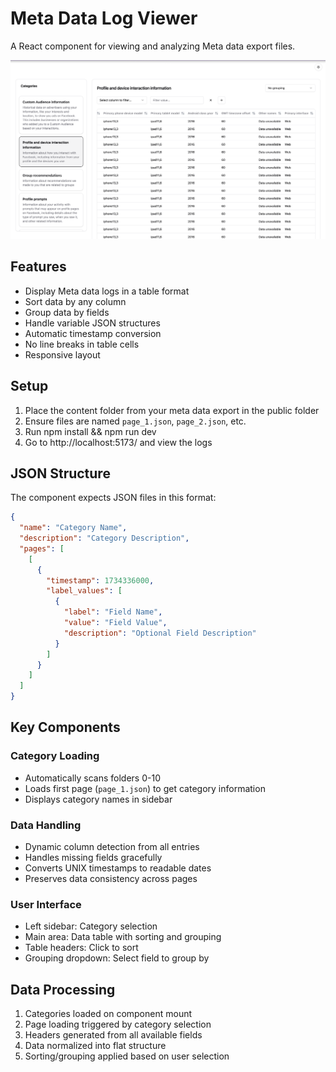 # Meta Data Log Viewer

A React component for viewing and analyzing Meta data export files.

![Example](https://raw.githubusercontent.com/niclas3332/meta_dataexport_parser/master/demo.png)


## Features

- Display Meta data logs in a table format
- Sort data by any column
- Group data by fields
- Handle variable JSON structures
- Automatic timestamp conversion
- No line breaks in table cells
- Responsive layout

## Setup

1. Place the content folder from your meta data export in the public folder
2. Ensure files are named `page_1.json`, `page_2.json`, etc.
3. Run npm install && npm run dev
4. Go to http://localhost:5173/ and view the logs

## JSON Structure

The component expects JSON files in this format:

```json
{
  "name": "Category Name",
  "description": "Category Description",
  "pages": [
    [
      {
        "timestamp": 1734336000,
        "label_values": [
          {
            "label": "Field Name",
            "value": "Field Value",
            "description": "Optional Field Description"
          }
        ]
      }
    ]
  ]
}
```

## Key Components

### Category Loading
- Automatically scans folders 0-10
- Loads first page (`page_1.json`) to get category information
- Displays category names in sidebar

### Data Handling
- Dynamic column detection from all entries
- Handles missing fields gracefully
- Converts UNIX timestamps to readable dates
- Preserves data consistency across pages

### User Interface
- Left sidebar: Category selection
- Main area: Data table with sorting and grouping
- Table headers: Click to sort
- Grouping dropdown: Select field to group by

## Data Processing

1. Categories loaded on component mount
2. Page loading triggered by category selection
3. Headers generated from all available fields
4. Data normalized into flat structure
5. Sorting/grouping applied based on user selection